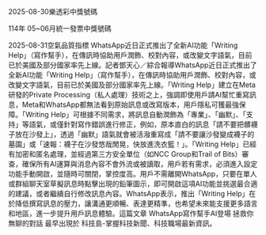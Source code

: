 
2025-08-30樂透彩中獎號碼

                                
114年 05~06月統一發票中獎號碼
                             
2025-08-31空氣品質指標
                              WhatsApp近日正式推出了全新AI功能「Writing Help」（寫作幫手），在傳訊時協助用戶潤飾、校對內容，或改變文字語氣，目前已於美國及部分國家率先上線。記者鄧天心／綜合報導WhatsApp近日正式推出了全新AI功能「Writing Help」（寫作幫手），在傳訊時協助用戶潤飾、校對內容，或改變文字語氣，目前已於美國及部分國家率先上線。「Writing Help」建立在Meta研發的Private Processing（私人處理）技術之上，強調即使用戶請AI幫忙重寫訊息，Meta和WhatsApp都無法看到原始訊息或改寫版本，用戶隱私可獲最強保障。「Writing Help」可根據不同需求，將訊息自動潤飾為「專業」、「幽默」、「支持」等語氣，或僅針對寫作錯誤進行修正，例如，原本直白的訊息「請不要把髒襪子放在沙發上」，透過「幽默」語氣就會被活潑重寫成「請不要讓沙發變成襪子的墓園」或「速報：襪子在沙發悠哉閒晃，快放進洗衣籃！」。「Writing Help」已經有加密和匿名處理，並經過第三方安全單位（如NCC Group和Trail of Bits）審查，確保所有AI運算與消息內容不會外流或被讀取，用戶若有需求，必須進入設定功能手動開啟，並隨時可關閉，掌控度高。用戶不需離開WhatsApp，只要在單人或群組聊天室草擬訊息時點擊出現的鉛筆圖示，即可開啟這項AI功能並挑選最合適的建議，或者繼續自行修改訊息內容。WhatsApp表示，推出「Writing Help」在於降低撰寫訊息的壓力，讓溝通更順暢、表達更精準，也希望未來能支援更多語言和地區，進一步提升用戶訊息體驗。這篇文章 WhatsApp寫作幫手AI登場 拯救你無聊的對話 最早出現於 科技島-掌握科技新聞、科技職場最新資訊。